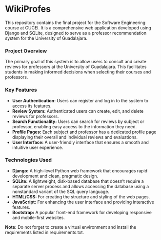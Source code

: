 # WikiProfes

This repository contains the final project for the Software Engineering course at CUCEI. It is a comprehensive web application developed using Django and SQLite, designed to serve as a professor recommendation system for the University of Guadalajara.

### Project Overview

The primary goal of this system is to allow users to consult and create reviews for professors at the University of Guadalajara. This facilitates students in making informed decisions when selecting their courses and professors.

### Key Features

* **User Authentication:** Users can register and log in to the system to access its features.
* **Review System:** Authenticated users can create, edit, and delete reviews for professors.
* **Search Functionality:** Users can search for reviews by subject or professor, enabling easy access to the information they need.
* **Profile Pages:** Each subject and professor has a dedicated profile page displaying their overall and individual reviews and evaluations.
* **User Interface:** A user-friendly interface that ensures a smooth and intuitive user experience.

### Technologies Used

* **Django:** A high-level Python web framework that encourages rapid development and clean, pragmatic design.
* **SQLite:** A lightweight, disk-based database that doesn’t require a separate server process and allows accessing the database using a nonstandard variant of the SQL query language.
* **HTML/CSS:** For creating the structure and styling of the web pages.
* **JavaScript:** For enhancing the user interface and providing interactive features.
* **Bootstrap:** A popular front-end framework for developing responsive and mobile-first websites.

**Note:** Do not forget to create a virtual environment and install the requirements listed in requirements.txt.
